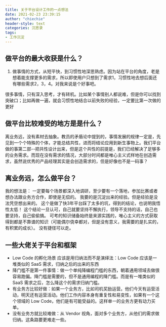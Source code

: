 ```yaml
---
title: 关于平台设计工作的一点想法
date: 2021-02-23 23:39:15
author: "chiechie"
header-style: text
categories: 沉思录
tags:
- 工作沉淀
---
```



## 做平台的最大收获是什么？

1. 做事情的方式，从短平快，到习惯性地深思熟虑。因为站在平台的角度，老是想着能支撑更多的需求，所以即使用户只想到了需求1，习惯性地去想后面还有哪些需求2，3，4。对我来说是个好事吧。

很多事情，只有深入思考，才有转机。比如某个事情别人都说难，但是你可以找到突破口；比如再做一遍，就会习惯性地结合以前失败的经验，一定要比第一次做的更好

## 做平台比较难受的地方是是什么？
离业务远，没有素材去抽象。教员的矛盾论中提到的，事情发展的规律一定是，先见到一个个特殊的个体，才能总结共性，进而将结论应用到新生事物上。我们平台做的事第二部--把共性设计出来，但是这个共性的前提是，我们已经解决了足够多的业务需求。而现在没有需求的情况，大部分时间都是唯心主义式样地在创造需求，虽然说优秀的产品经理其实是会创造需求的，但是好像也不是一码事？

## 离业务远，怎么做平台？
我的想法是：
一定要每个场景都深入地调研，至少要有一个落地，参加比赛或者想办法跟业务方合作，即使是无偿的。 我要的是沉淀出来的经验。但是经验是没法凭空想出来的。
这个是做了快3年平台踩了太多的坑，得到的结论，也说明我悟性太低！
这个结论一旦认可，自己就要坚持不懈执行，领导不支持的话，自己也要坚持，自己偷偷搞。
可考的知识储备始终是来源实践的，唯心主义的方式获取得到都是不靠谱的知识（可能偶尔侥幸都对，但是没有意义，我需要的是扎实的，有积累的成长）。
没有捷径可以走。

## 一些大佬关于平台和框架
- Low Code 的孵化场景 应该是用归纳法而不是演绎法：Low Code 应该是一堆类似的 SaaS 需求，归纳之后的出来的东西
- 降门槛不是第一件事情：做一个单纯降编程门槛的东西，朝着通用领域去做很容易跑偏。降门槛是需要的，但不是通用编程的降门槛。而是有一堆类似的 SaaS 需求之后，怎么降这个的需求归纳门槛。
- 有业务方比较好做：如果一个业务方，比如司机奖励运营。他们今天有运营活动，明天还有运营活动。他们工作内容本身有重复性和易变性，如果有一个这个领域的 Low Code，他们是有可能受益的。这样单一的业务方更有动力买单。
- 没有业务方就比较难做：从 Vendor 视角，面对多个业务方，从他们的需求做归纳。这条路要更难走一些。

